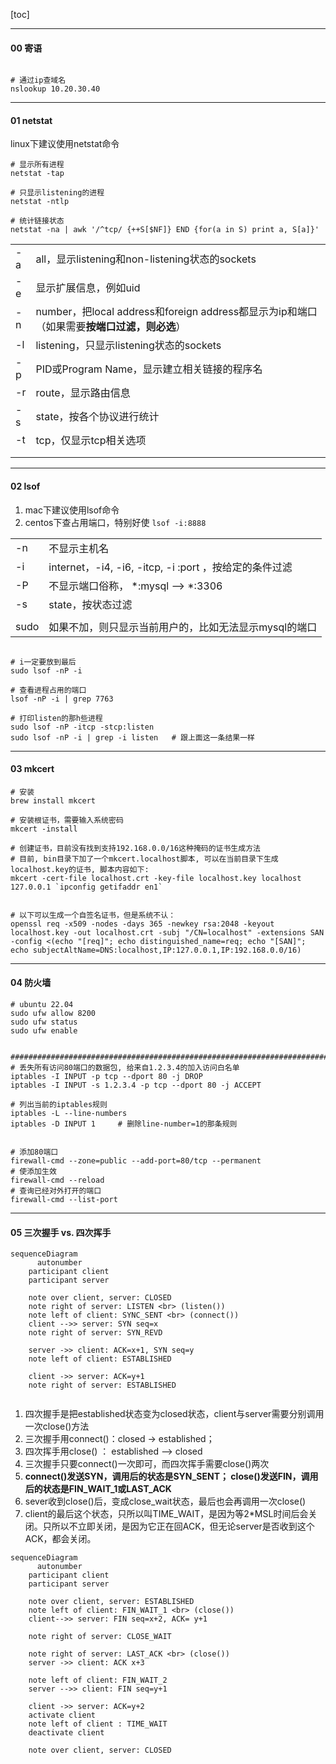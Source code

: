 

[toc]



----

#### 00 寄语

```shell

# 通过ip查域名
nslookup 10.20.30.40

```





-----

#### 01 netstat

linux下建议使用netstat命令



```shell
# 显示所有进程
netstat -tap

# 只显示listening的进程
netstat -ntlp

# 统计链接状态
netstat -na | awk '/^tcp/ {++S[$NF]} END {for(a in S) print a, S[a]}'
```



|      |                                                              |
| ---- | ------------------------------------------------------------ |
| -a   | all，显示listening和non-listening状态的sockets               |
| -e   | 显示扩展信息，例如uid                                        |
| -n   | number，把local address和foreign address都显示为ip和端口（如果需要**按端口过滤，则必选**） |
| -l   | listening，只显示listening状态的sockets                      |
| -p   | PID或Program Name，显示建立相关链接的程序名                  |
| -r   | route，显示路由信息                                          |
| -s   | state，按各个协议进行统计                                    |
| -t   | tcp，仅显示tcp相关选项                                       |
|      |                                                              |
|      |                                                              |





----

#### 02 lsof

1. mac下建议使用lsof命令
2. centos下查占用端口，特别好使 `lsof -i:8888`



|      |                                                        |
| ---- | ------------------------------------------------------ |
| -n   | 不显示主机名                                           |
| -i   | internet，-i4, -i6, -itcp, -i :port ，按给定的条件过滤 |
| -P   | 不显示端口俗称， *:mysql --> *:3306                    |
| -s   | state，按状态过滤                                      |
|      |                                                        |
| sudo | 如果不加，则只显示当前用户的，比如无法显示mysql的端口  |



```shell

# i一定要放到最后
sudo lsof -nP -i

# 查看进程占用的端口
lsof -nP -i | grep 7763

# 打印listen的那h些进程
sudo lsof -nP -itcp -stcp:listen
sudo lsof -nP -i | grep -i listen	# 跟上面这一条结果一样
```



----

#### 03 mkcert

```shell
# 安装
brew install mkcert

# 安装根证书，需要输入系统密码
mkcert -install

# 创建证书，目前没有找到支持192.168.0.0/16这种掩码的证书生成方法
# 目前, bin目录下加了一个mkcert.localhost脚本, 可以在当前目录下生成localhost.key的证书, 脚本内容如下:
mkcert -cert-file localhost.crt -key-file localhost.key localhost 127.0.0.1 `ipconfig getifaddr en1`


# 以下可以生成一个自签名证书，但是系统不认： 
openssl req -x509 -nodes -days 365 -newkey rsa:2048 -keyout localhost.key -out localhost.crt -subj "/CN=localhost" -extensions SAN -config <(echo "[req]"; echo distinguished_name=req; echo "[SAN]"; echo subjectAltName=DNS:localhost,IP:127.0.0.1,IP:192.168.0.0/16)
```





---

#### 04 防火墙



```shell
# ubuntu 22.04
sudo ufw allow 8200
sudo ufw status
sudo ufw enable


#######################################################################################
# 丢失所有访问80端口的数据包, 给来自1.2.3.4的加入访问白名单
iptables -I INPUT -p tcp --dport 80 -j DROP
iptables -I INPUT -s 1.2.3.4 -p tcp --dport 80 -j ACCEPT

# 列出当前的iptables规则
iptables -L --line-numbers
iptables -D INPUT 1		# 删除line-number=1的那条规则 


# 添加80端口
firewall-cmd --zone=public --add-port=80/tcp --permanent
# 使添加生效
firewall-cmd --reload
# 查询已经对外打开的端口
firewall-cmd --list-port
```



---

#### 05 三次握手 vs. 四次挥手



```mermaid
sequenceDiagram
	  autonumber
    participant client
    participant server
    
    note over client, server: CLOSED
    note right of server: LISTEN <br> (listen())
    note left of client: SYNC_SENT <br> (connect())
    client -->> server: SYN seq=x
    note right of server: SYN_REVD
   
    server ->> client: ACK=x+1, SYN seq=y
    note left of client: ESTABLISHED
    
    client ->> server: ACK=y+1
    note right of server: ESTABLISHED
   
```



1. 四次握手是把established状态变为closed状态，client与server需要分别调用一次close()方法
2. 三次握手用connect()：closed -> established； 
3. 四次挥手用close() ： established --> closed
4. 三次握手只要connect()一次即可，而四次挥手需要close()两次
5. **connect()发送SYN，调用后的状态是SYN_SENT； close()发送FIN，调用后的状态是FIN_WAIT_1或LAST_ACK**
6. sever收到close()后，变成close_wait状态，最后也会再调用一次close()
7. client的最后这个状态，只所以叫TIME_WAIT，是因为等2*MSL时间后会关闭。只所以不立即关闭，是因为它正在回ACK，但无论server是否收到这个ACK，都会关闭。



```mermaid
sequenceDiagram
	  autonumber
    participant client
    participant server
    
    note over client, server: ESTABLISHED
    note left of client: FIN_WAIT_1 <br> (close())
    client-->> server: FIN seq=x+2, ACK= y+1
    
    note right of server: CLOSE_WAIT
    
    note right of server: LAST_ACK <br> (close())
    server ->> client: ACK x+3
    
    note left of client: FIN_WAIT_2
    server -->> client: FIN seq=y+1
    
    client ->> server: ACK=y+2
    activate client
    note left of client : TIME_WAIT
    deactivate client
    
    note over client, server: CLOSED
    
```













